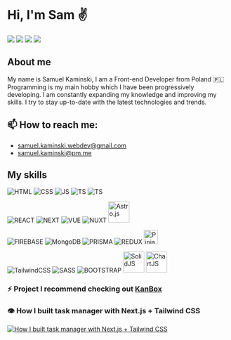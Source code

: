 # Hi, I'm Sam ✌️

[<img src="https://img.shields.io/badge/website-000000?style=for-the-badge&logo=About.me&logoColor=white" />](https://www.samuelkaminski.dev)
[<img src="https://img.shields.io/badge/LinkedIn-0077B5?style=for-the-badge&logo=linkedin&logoColor=white" />](https://www.linkedin.com/in/sam-kmn/)
[<img src="https://img.shields.io/badge/YouTube-FF0000?style=for-the-badge&logo=youtube&logoColor=white" />](https://www.youtube.com/@sam-kmn)
[<img src="https://img.shields.io/badge/TikTok-000000?style=for-the-badge&logo=tiktok&logoColor=white" />](https://www.tiktok.com/@dev__sam?_t=8bvL1Zbg2yg&_r=1)

## About me
My name is Samuel Kaminski, I am a Front-end Developer from Poland 🇵🇱  
Programming is my main hobby which I have been progressively developing. 
I am constantly expanding my knowledge and improving my skills. I try to stay up-to-date with the latest technologies and trends.

## 📫 How to reach me: 
* samuel.kaminski.webdev@gmail.com
* samuel.kaminski@pm.me

## My skills
![HTML](https://img.icons8.com/color/48/000000/html-5--v1.png)
![CSS](https://img.icons8.com/color/48/000000/css3.png)
![JS](https://img.icons8.com/color/48/000000/javascript--v1.png)
![TS](https://img.icons8.com/color/48/000000/typescript.png)
![TS](https://img.icons8.com/color/48/000000/python.png)

![REACT](https://img.icons8.com/plasticine/48/000000/react.png)
![NEXT](https://img.icons8.com/fluency-systems-regular/48/FFFFFF/nextjs.png)
![VUE](https://img.icons8.com/color/48/000000/vue-js.png)
![NUXT](https://img.icons8.com/?size=48&id=nvrsJYs7j9Vb&format=png)
<img alt="Astro.js" width=48 src="https://astro.js.org/astro.png" />

![FIREBASE](https://img.icons8.com/color/48/000000/firebase.png)
![MongoDB](https://img.icons8.com/color/48/000000/mongodb.png)
![PRISMA](https://img.icons8.com/ios/50/FFFFFF/prisma-orm.png)
![REDUX](https://img.icons8.com/color/48/000000/redux.png)
<img alt="Pinia" width=32 src="https://pinia.vuejs.org/logo.svg" />

![TailwindCSS](https://img.icons8.com/color/48/null/tailwindcss.png)
![SASS](https://img.icons8.com/color/48/000000/sass-avatar.png)
![BOOTSTRAP](https://img.icons8.com/color/48/000000/bootstrap.png)
<img alt="SolidJS" width=48 src="https://avatars.githubusercontent.com/u/79226042?s=280&v=4" />
<img alt="ChartJS" width=48 src="https://www.chartjs.org/img/chartjs-logo.svg" />
<!-- ![WORDPRESS](https://img.icons8.com/color/48/null/wordpress.png) -->

### ⚡️ Project I recommend checking out [KanBox](https://github.com/sam-kmn/kanbox)

### 👁️ How I built task manager with Next.js + Tailwind CSS
[![How I built task manager with Next.js + Tailwind CSS](https://img.youtube.com/vi/uTmgUHyDWFo/0.jpg)](https://www.youtube.com/watch?v=uTmgUHyDWFo)
